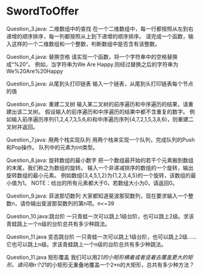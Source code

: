 # SwordToOffer
Question_3.java: 二维数组中的查找 
在一个二维数组中，每一行都按照从左到右递增的顺序排序，每一列都按照从上到下递增的顺序排序。
请完成一个函数，输入这样的一个二维数组和一个整数，判断数组中是否含有该整数。

Question_4.java: 替换空格 
请实现一个函数，将一个字符串中的空格替换成“%20”。
例如，当字符串为We Are Happy.则经过替换之后的字符串为We%20Are%20Happy

Question_5.java: 从尾到头打印链表 
输入一个链表，从尾到头打印链表每个节点的值

Question_6.java: 重建二叉树 
输入某二叉树的前序遍历和中序遍历的结果，请重建出该二叉树。
假设输入的前序遍历和中序遍历的结果中都不含重复的数字。
例如输入前序遍历序列{1,2,4,7,3,5,6,8}和中序遍历序列{4,7,2,1,5,3,8,6}，则重建二叉树并返回。

Question_7.java: 用两个栈实现队列 
用两个栈来实现一个队列，完成队列的Push和Pop操作。 队列中的元素为int类型。

Question_8.java: 旋转数组的最小数字 
把一个数组最开始的若干个元素搬到数组的末尾，我们称之为数组的旋转。
输入一个非递减排序的数组的一个旋转，输出旋转数组的最小元素。
例如数组{3,4,5,1,2}为{1,2,3,4,5}的一个旋转，该数组的最小值为1。
NOTE：给出的所有元素都大于0，若数组大小为0，请返回0。

Question_9.java: 菲波那切数列 
大家都知道斐波那契数列，现在要求输入一个整数n，请你输出斐波那契数列的第n项。n<=39

Question_10.java:跳台阶 
一只青蛙一次可以跳上1级台阶，也可以跳上2级。求该青蛙跳上一个n级的台阶总共有多少种跳法。

Question_11.java 变态跳台阶
一只青蛙一次可以跳上1级台阶，也可以跳上2级……它也可以跳上n级。求该青蛙跳上一个n级的台阶总共有多少种跳法。

Question_11.java 矩形覆盖
我们可以用2*1的小矩形横着或者竖着去覆盖更大的矩形。请问用n个2*1的小矩形无重叠地覆盖一个2*n的大矩形，总共有多少种方法？
